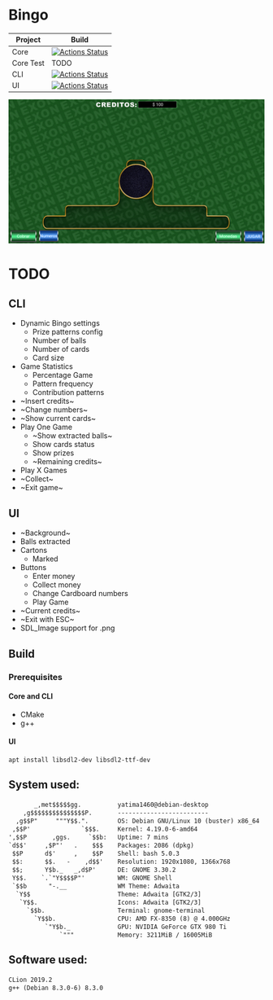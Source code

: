# Bingo

|Project|Build|
|-------|-----|
| Core | [![Actions Status](https://github.com/yatima1460/Bingo/workflows/Core/badge.svg)](https://github.com/yatima1460/Bingo/actions) |
| Core Test | TODO |
| CLI | [![Actions Status](https://github.com/yatima1460/Bingo/workflows/CLI/badge.svg)](https://github.com/yatima1460/Bingo/actions) |
| UI | [![Actions Status](https://github.com/yatima1460/Bingo/workflows/UI/badge.svg)](https://github.com/yatima1460/Bingo/actions) |

![](screenshot.png)

# TODO

## CLI

- Dynamic Bingo settings
  - Prize patterns config
  - Number of balls
  - Number of cards
  - Card size
- Game Statistics
  - Percentage Game
  - Pattern frequency
  - Contribution patterns
- ~Insert credits~
- ~Change numbers~
- ~Show current cards~
- Play One Game
  - ~Show extracted balls~
  - Show cards status
  - Show prizes
  - ~Remaining credits~
- Play X Games
- ~Collect~
- ~Exit game~

## UI

- ~Background~
- Balls extracted
- Cartons
  - Marked
- Buttons
  - Enter money
  - Collect money
  - Change Cardboard numbers
  - Play Game
- ~Current credits~
- ~Exit with ESC~
- SDL_Image support for .png

## Build

### Prerequisites

#### Core and CLI

- CMake
- g++

#### UI

```
apt install libsdl2-dev libsdl2-ttf-dev

```


## System used:

```screenfetch
       _,met$$$$$gg.          yatima1460@debian-desktop
    ,g$$$$$$$$$$$$$$$P.       -------------------------
  ,g$$P"     """Y$$.".        OS: Debian GNU/Linux 10 (buster) x86_64
 ,$$P'              `$$$.     Kernel: 4.19.0-6-amd64
',$$P       ,ggs.     `$$b:   Uptime: 7 mins
`d$$'     ,$P"'   .    $$$    Packages: 2086 (dpkg)
 $$P      d$'     ,    $$P    Shell: bash 5.0.3
 $$:      $$.   -    ,d$$'    Resolution: 1920x1080, 1366x768
 $$;      Y$b._   _,d$P'      DE: GNOME 3.30.2
 Y$$.    `.`"Y$$$$P"'         WM: GNOME Shell
 `$$b      "-.__              WM Theme: Adwaita
  `Y$$                        Theme: Adwaita [GTK2/3]
   `Y$$.                      Icons: Adwaita [GTK2/3]
     `$$b.                    Terminal: gnome-terminal
       `Y$$b.                 CPU: AMD FX-8350 (8) @ 4.000GHz
          `"Y$b._             GPU: NVIDIA GeForce GTX 980 Ti
              `"""            Memory: 3211MiB / 16005MiB
```

## Software used:

```
CLion 2019.2
g++ (Debian 8.3.0-6) 8.3.0
```
